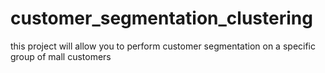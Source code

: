 # customer_segmentation_clustering
this project will allow you to perform customer segmentation on a specific group of mall customers
